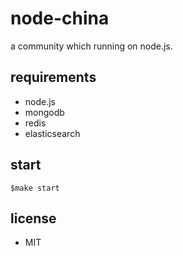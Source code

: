 # node-china
a community which running on node.js.

## requirements

- node.js
- mongodb
- redis
- elasticsearch

## start
```$make start```

## license

- MIT

